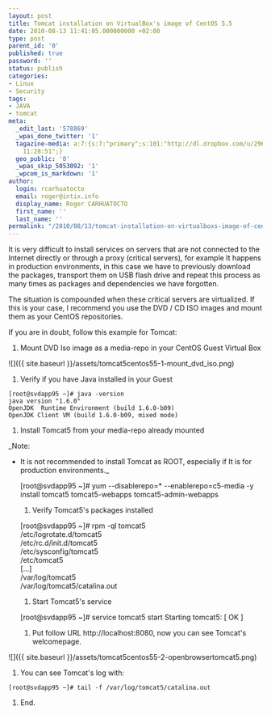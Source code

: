 ```yaml
---
layout: post
title: Tomcat installation on VirtualBox's image of CentOS 5.5
date: 2010-08-13 11:41:05.000000000 +02:00
type: post
parent_id: '0'
published: true
password: ''
status: publish
categories:
- Linux
- Security
tags:
- JAVA
- tomcat
meta:
  _edit_last: '578869'
  _wpas_done_twitter: '1'
  tagazine-media: a:7:{s:7:"primary";s:101:"http://dl.dropbox.com/u/2961879/blog20100813_tomcat5centos55/tomcat5centos55-2-openbrowsertomcat5.png";s:6:"images";a:2:{s:96:"http://dl.dropbox.com/u/2961879/blog20100813_tomcat5centos55/tomcat5centos55-1-mount_dvd_iso.png";a:6:{s:8:"file_url";s:96:"http://dl.dropbox.com/u/2961879/blog20100813_tomcat5centos55/tomcat5centos55-1-mount_dvd_iso.png";s:5:"width";s:3:"601";s:6:"height";s:3:"244";s:4:"type";s:5:"image";s:4:"area";s:6:"146644";s:9:"file_path";s:0:"";}s:101:"http://dl.dropbox.com/u/2961879/blog20100813_tomcat5centos55/tomcat5centos55-2-openbrowsertomcat5.png";a:6:{s:8:"file_url";s:101:"http://dl.dropbox.com/u/2961879/blog20100813_tomcat5centos55/tomcat5centos55-2-openbrowsertomcat5.png";s:5:"width";s:3:"602";s:6:"height";s:3:"607";s:4:"type";s:5:"image";s:4:"area";s:6:"365414";s:9:"file_path";s:0:"";}}s:6:"videos";a:0:{}s:11:"image_count";s:1:"2";s:6:"author";s:6:"578869";s:7:"blog_id";s:7:"2005905";s:9:"mod_stamp";s:19:"2010-12-16
    11:28:51";}
  geo_public: '0'
  _wpas_skip_5053092: '1'
  _wpcom_is_markdown: '1'
author:
  login: rcarhuatocto
  email: roger@intix.info
  display_name: Roger CARHUATOCTO
  first_name: ''
  last_name: ''
permalink: "/2010/08/13/tomcat-installation-on-virtualboxs-image-of-centos-5-5/"
---
```

It is very difficult to install services on servers that are not connected to the Internet directly or through a proxy (critical servers), for example It happens in production environments, in this case we have to previously download the packages, transport them on USB flash drive and repeat this process as many times as packages and dependencies we have forgotten.  
  
The situation is compounded when these critical servers are virtualized. If this is your case, I recommend you use the DVD / CD ISO images and mount them as your CentOS repositories.

  


  


If you are in doubt, follow this example for Tomcat:

  


  

  1. Mount DVD Iso image as a media-repo in your CentOS Guest Virtual Box
  

  


![]({{ site.baseurl }}/assets/tomcat5centos55-1-mount_dvd_iso.png)

  


  

  1. Verify if you have Java installed in your Guest
  

  

    
    
    [root@svdapp95 ~]# java -version  
    java version "1.6.0"  
    OpenJDK  Runtime Environment (build 1.6.0-b09)  
    OpenJDK Client VM (build 1.6.0-b09, mixed mode)

  


  

  1. Install Tomcat5 from your media-repo already mounted
  

  


 _Note:  
  
* It is not recommended to install Tomcat as ROOT, especially if It is for production environments._

  

    
    
    [root@svdapp95 ~]# yum --disablerepo=\* --enablerepo=c5-media -y install tomcat5 tomcat5-webapps tomcat5-admin-webapps

  


  

  1. Verify Tomcat5's packages installed
  

  

    
    
    [root@svdapp95 ~]# rpm -ql tomcat5  
    /etc/logrotate.d/tomcat5  
    /etc/rc.d/init.d/tomcat5  
    /etc/sysconfig/tomcat5  
    /etc/tomcat5  
    [...]  
    /var/log/tomcat5  
    /var/log/tomcat5/catalina.out

  


  1. Start Tomcat5's service


    
    
    [root@svdapp95 ~]# service tomcat5 start
    Starting tomcat5:                                          [  OK  ]

  1. Put follow URL http://localhost:8080, now you can see Tomcat's welcomepage.



![]({{ site.baseurl }}/assets/tomcat5centos55-2-openbrowsertomcat5.png)

  1. You can see Tomcat's log with:


    
    
    [root@svdapp95 ~]# tail -f /var/log/tomcat5/catalina.out

  1. End.


